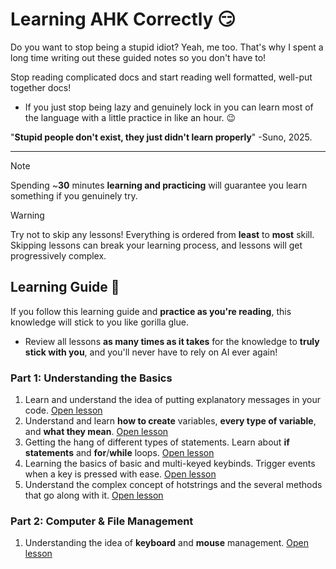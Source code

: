 # Learning AHK Correctly 😏
Do you want to stop being a stupid idiot? Yeah, me too. That's why I spent a long time writing out these guided notes so you don't have to!

Stop reading complicated docs and start reading well formatted, well-put together docs!
- If you just stop being lazy and genuinely lock in you can learn most of the language with a little practice in like an hour. 😉

"**Stupid people don't exist, they just didn't learn properly**" -Suno, 2025.

---

> [!NOTE]
> Spending ~**30** minutes **learning and practicing** will guarantee you learn something if you genuinely try.

> [!WARNING]
> Try not to skip any lessons! Everything is ordered from **least** to **most** skill. Skipping lessons can break your learning process, and lessons will get progressively complex.

## Learning Guide 📘
If you follow this learning guide and **practice as you're reading**, this knowledge will stick to you like gorilla glue.
- Review all lessons **as many times as it takes** for the knowledge to **truly stick with you**, and you'll never have to rely on AI ever again!

### Part 1: Understanding the Basics
1. Learn and understand the idea of putting explanatory messages in your code. [Open lesson](https://github.com/mr-suno/My-Study-Guide/blob/main/Auto%20Hotkey/Lesson%20One/comments.md#using-comments-in-ahk)
2. Understand and learn **how to create** variables, **every type of variable**, and **what they mean**. [Open lesson](https://github.com/mr-suno/My-Study-Guide/blob/main/Auto%20Hotkey/Lesson%20One/variables.md#using-variables-in-ahk)
3. Getting the hang of different types of statements. Learn about **if statements** and **for**/**while** loops. [Open lesson](https://github.com/mr-suno/My-Study-Guide/blob/main/Auto%20Hotkey/Lesson%20One/statements.md#learning-various-statements-in-ahk)
4. Learning the basics of basic and multi-keyed keybinds. Trigger events when a key is pressed with ease. [Open lesson](https://github.com/mr-suno/My-Study-Guide/blob/main/Auto%20Hotkey/Lesson%20One/hotkeys.md#learning-about-hotkeys)
5. Understand the complex concept of hotstrings and the several methods that go along with it. [Open lesson](https://github.com/mr-suno/My-Study-Guide/blob/main/Auto%20Hotkey/Lesson%20One/hotstrings.md#learning-text-expansion-using-ahk)

### Part 2: Computer & File Management
1. Understanding the idea of **keyboard** and **mouse** management. [Open lesson](https://github.com/mr-suno/My-Study-Guide/blob/main/Auto%20Hotkey/Lesson%20Two/keyboard.md#controlling-your-keyboard-and-mouse-using-ahk)
